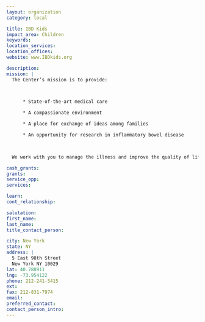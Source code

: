 ```yaml
---
layout: organization
category: local

title: IBD Kids
impact_area: Children
keywords: 
location_services: 
location_offices: 
website: www.IBDkids.org

description: 
mission: |
  The Center’s mission is to provide:

  

      * State-of-the-art medical care

      * A compassionate environment

      * A place for exchange of ideas among families

      * An opportunity for research in inflammatory bowel disease

  

  We work with you to manage the illness and improve the quality of life for our patients until a cure is found.

cash_grants: 
grants: 
service_opp: 
services: 

learn: 
cont_relationship: 

salutation: 
first_name: 
last_name: 
title_contact_person: 

city: New York
state: NY
address: |
  5 East 98th Street    
  New York NY 10029
lat: 40.788911
lng: -73.954122
phone: 212-241-5415
ext: 
fax: 212-831-7974
email: 
preferred_contact: 
contact_person_intro: 
---
```

